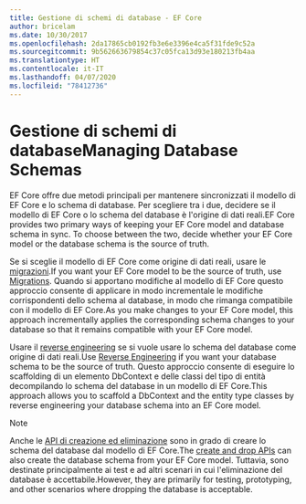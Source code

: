```yaml
---
title: Gestione di schemi di database - EF Core
author: bricelam
ms.date: 10/30/2017
ms.openlocfilehash: 2da17865cb0192fb3e6e3396e4ca5f31fde9c52a
ms.sourcegitcommit: 9b562663679854c37c05fca13d93e180213fb4aa
ms.translationtype: HT
ms.contentlocale: it-IT
ms.lasthandoff: 04/07/2020
ms.locfileid: "78412736"
---
```

# <a name="managing-database-schemas"></a><span data-ttu-id="2538c-102">Gestione di schemi di database</span><span class="sxs-lookup"><span data-stu-id="2538c-102">Managing Database Schemas</span></span>

<span data-ttu-id="2538c-103">EF Core offre due metodi principali per mantenere sincronizzati il modello di EF Core e lo schema di database. Per scegliere tra i due, decidere se il modello di EF Core o lo schema del database è l'origine di dati reali.</span><span class="sxs-lookup"><span data-stu-id="2538c-103">EF Core provides two primary ways of keeping your EF Core model and database schema in sync. To choose between the two, decide whether your EF Core model or the database schema is the source of truth.</span></span>

<span data-ttu-id="2538c-104">Se si sceglie il modello di EF Core come origine di dati reali, usare le [migrazioni][1].</span><span class="sxs-lookup"><span data-stu-id="2538c-104">If you want your EF Core model to be the source of truth, use [Migrations][1].</span></span> <span data-ttu-id="2538c-105">Quando si apportano modifiche al modello di EF Core questo approccio consente di applicare in modo incrementale le modifiche corrispondenti dello schema al database, in modo che rimanga compatibile con il modello di EF Core.</span><span class="sxs-lookup"><span data-stu-id="2538c-105">As you make changes to your EF Core model, this approach incrementally applies the corresponding schema changes to your database so that it remains compatible with your EF Core model.</span></span>

<span data-ttu-id="2538c-106">Usare il [reverse engineering][2] se si vuole usare lo schema del database come origine di dati reali.</span><span class="sxs-lookup"><span data-stu-id="2538c-106">Use [Reverse Engineering][2] if you want your database schema to be the source of truth.</span></span> <span data-ttu-id="2538c-107">Questo approccio consente di eseguire lo scaffolding di un elemento DbContext e delle classi del tipo di entità decompilando lo schema del database in un modello di EF Core.</span><span class="sxs-lookup"><span data-stu-id="2538c-107">This approach allows you to scaffold a DbContext and the entity type classes by reverse engineering your database schema into an EF Core model.</span></span>

> [!NOTE]
> <span data-ttu-id="2538c-108">Anche le [API di creazione ed eliminazione][3] sono in grado di creare lo schema del database dal modello di EF Core.</span><span class="sxs-lookup"><span data-stu-id="2538c-108">The [create and drop APIs][3] can also create the database schema from your EF Core model.</span></span> <span data-ttu-id="2538c-109">Tuttavia, sono destinate principalmente ai test e ad altri scenari in cui l'eliminazione del database è accettabile.</span><span class="sxs-lookup"><span data-stu-id="2538c-109">However, they are primarily for testing, prototyping, and other scenarios where dropping the database is acceptable.</span></span>


  [1]: migrations/index.md
  [2]: scaffolding.md
  [3]: ensure-created.md
